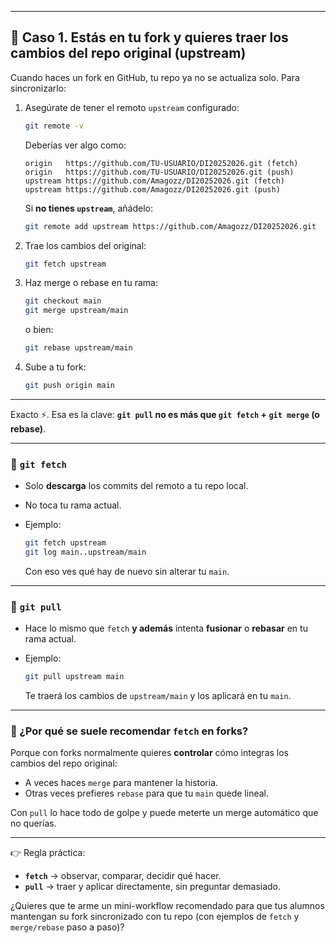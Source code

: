 
---

## 🔹 Caso 1. Estás en **tu fork** y quieres traer los cambios del **repo original (upstream)**

Cuando haces un fork en GitHub, tu repo ya no se actualiza solo. Para sincronizarlo:

1. Asegúrate de tener el remoto `upstream` configurado:

   ```bash
   git remote -v
   ```

   Deberías ver algo como:

   ```
   origin   https://github.com/TU-USUARIO/DI20252026.git (fetch)
   origin   https://github.com/TU-USUARIO/DI20252026.git (push)
   upstream https://github.com/Amagozz/DI20252026.git (fetch)
   upstream https://github.com/Amagozz/DI20252026.git (push)
   ```

   Si **no tienes `upstream`**, añádelo:

   ```bash
   git remote add upstream https://github.com/Amagozz/DI20252026.git
   ```

2. Trae los cambios del original:

   ```bash
   git fetch upstream
   ```

3. Haz merge o rebase en tu rama:

   ```bash
   git checkout main
   git merge upstream/main
   ```

   o bien:

   ```bash
   git rebase upstream/main
   ```

4. Sube a tu fork:

   ```bash
   git push origin main
   ```

---
Exacto ⚡️. Esa es la clave: **`git pull` no es más que `git fetch` + `git merge` (o rebase)**.

---

### 🔹 `git fetch`

* Solo **descarga** los commits del remoto a tu repo local.
* No toca tu rama actual.
* Ejemplo:

  ```bash
  git fetch upstream
  git log main..upstream/main
  ```

  Con eso ves qué hay de nuevo sin alterar tu `main`.

---

### 🔹 `git pull`

* Hace lo mismo que `fetch` **y además** intenta **fusionar** o **rebasar** en tu rama actual.
* Ejemplo:

  ```bash
  git pull upstream main
  ```

  Te traerá los cambios de `upstream/main` y los aplicará en tu `main`.

---

### 🔹 ¿Por qué se suele recomendar `fetch` en forks?

Porque con forks normalmente quieres **controlar** cómo integras los cambios del repo original:

* A veces haces `merge` para mantener la historia.
* Otras veces prefieres `rebase` para que tu `main` quede lineal.

Con `pull` lo hace todo de golpe y puede meterte un merge automático que no querías.

---

👉 Regla práctica:

* **`fetch`** → observar, comparar, decidir qué hacer.
* **`pull`** → traer y aplicar directamente, sin preguntar demasiado.

¿Quieres que te arme un mini-workflow recomendado para que tus alumnos mantengan su fork sincronizado con tu repo (con ejemplos de `fetch` y `merge/rebase` paso a paso)?
